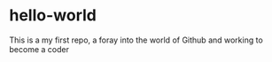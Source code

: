 # hello-world
This is a my first repo, a foray into the world of Github and working to become a coder
